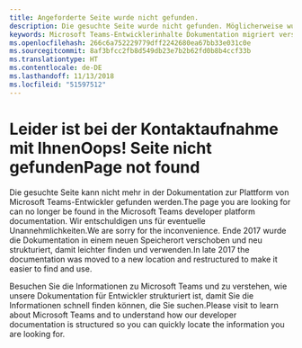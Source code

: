 ```yaml
---
title: Angeforderte Seite wurde nicht gefunden.
description: Die gesuchte Seite wurde nicht gefunden. Möglicherweise wurde es verschoben.
keywords: Microsoft Teams-Entwicklerinhalte Dokumentation migriert verschoben wurde nicht gefunden.
ms.openlocfilehash: 266c6a752229779dff2242680ea67bb33e031c0e
ms.sourcegitcommit: 8af3bfcc2fb8d549db23e7b2b62fd0b8b4ccf33b
ms.translationtype: HT
ms.contentlocale: de-DE
ms.lasthandoff: 11/13/2018
ms.locfileid: "51597512"
---
```

# <a name="oops-page-not-found"></a><span data-ttu-id="00457-105">Leider ist bei der Kontaktaufnahme mit Ihnen</span><span class="sxs-lookup"><span data-stu-id="00457-105">Oops!</span></span> <span data-ttu-id="00457-106">Seite nicht gefunden</span><span class="sxs-lookup"><span data-stu-id="00457-106">Page not found</span></span>

<span data-ttu-id="00457-107">Die gesuchte Seite kann nicht mehr in der Dokumentation zur Plattform von Microsoft Teams-Entwickler gefunden werden.</span><span class="sxs-lookup"><span data-stu-id="00457-107">The page you are looking for can no longer be found in the Microsoft Teams developer platform documentation.</span></span> <span data-ttu-id="00457-108">Wir entschuldigen uns für eventuelle Unannehmlichkeiten.</span><span class="sxs-lookup"><span data-stu-id="00457-108">We are sorry for the inconvenience.</span></span> <span data-ttu-id="00457-109">Ende 2017 wurde die Dokumentation in einem neuen Speicherort verschoben und neu strukturiert, damit leichter finden und verwenden.</span><span class="sxs-lookup"><span data-stu-id="00457-109">In late 2017 the documentation was moved to a new location and restructured to make it easier to find and use.</span></span>

<span data-ttu-id="00457-110">Besuchen Sie die Informationen zu Microsoft Teams und zu verstehen, wie unsere Dokumentation für Entwickler strukturiert ist, damit Sie die Informationen schnell finden können, die Sie suchen.</span><span class="sxs-lookup"><span data-stu-id="00457-110">Please visit  to learn about Microsoft Teams and to understand how our developer documentation is structured so you can quickly locate the information you are looking for.</span></span>
